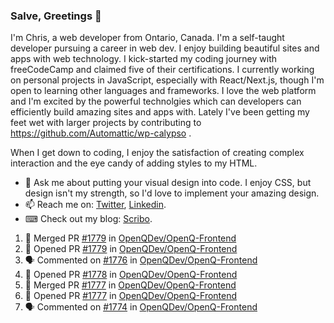### Salve, Greetings 👋

I'm Chris, a web developer from Ontario, Canada. I'm a self-taught developer pursuing a career in web dev. I enjoy building beautiful sites and apps with web technology.
I kick-started my coding journey with freeCodeCamp and claimed five of their certifications.  I currently working on personal projects in JavaScript, especially with React/Next.js, though I'm open to learning other languages and frameworks. I love the web platform and I'm excited by the powerful technolgies which can developers can efficiently build amazing sites and apps with. Lately I've been getting my feet wet with larger projects by contributing to https://github.com/Automattic/wp-calypso .

When I get down to coding, I enjoy the satisfaction of creating complex interaction and the eye candy of adding styles to my HTML. 

- 💬 Ask me about putting your visual design into code. I enjoy CSS, but design isn't my strength, so I'd love to implement your amazing design.
- 📫 Reach me on: [Twitter](https://twitter.com/Christo28120856), [Linkedin](https://www.linkedin.com/in/christopher-stevers-07b9a5204/).
- ⌨ Check out my blog: [Scribo](https://christopherstevers.cf).
<!--
**Christopher-Stevers/Christopher-Stevers** is a ✨ _special_ ✨ repository because its `README.md` (this file) appears on your GitHub profile.

Here are some ideas to get you started:

- 🔭 I’m currently working on ...
- 🌱 I’m currently learning ...
- 👯 I’m looking to collaborate on ...
- 🤔 I’m looking for help with ...
- 😄 Pronouns: ...
- ⚡ Fun fact: ...
-->

<!--START_SECTION:activity-->
1. 🎉 Merged PR [#1779](https://github.com/OpenQDev/OpenQ-Frontend/pull/1779) in [OpenQDev/OpenQ-Frontend](https://github.com/OpenQDev/OpenQ-Frontend)
2. 💪 Opened PR [#1779](https://github.com/OpenQDev/OpenQ-Frontend/pull/1779) in [OpenQDev/OpenQ-Frontend](https://github.com/OpenQDev/OpenQ-Frontend)
3. 🗣 Commented on [#1776](https://github.com/OpenQDev/OpenQ-Frontend/issues/1776) in [OpenQDev/OpenQ-Frontend](https://github.com/OpenQDev/OpenQ-Frontend)
4. 💪 Opened PR [#1778](https://github.com/OpenQDev/OpenQ-Frontend/pull/1778) in [OpenQDev/OpenQ-Frontend](https://github.com/OpenQDev/OpenQ-Frontend)
5. 🎉 Merged PR [#1777](https://github.com/OpenQDev/OpenQ-Frontend/pull/1777) in [OpenQDev/OpenQ-Frontend](https://github.com/OpenQDev/OpenQ-Frontend)
6. 💪 Opened PR [#1777](https://github.com/OpenQDev/OpenQ-Frontend/pull/1777) in [OpenQDev/OpenQ-Frontend](https://github.com/OpenQDev/OpenQ-Frontend)
7. 🗣 Commented on [#1774](https://github.com/OpenQDev/OpenQ-Frontend/issues/1774) in [OpenQDev/OpenQ-Frontend](https://github.com/OpenQDev/OpenQ-Frontend)
<!--END_SECTION:activity-->
